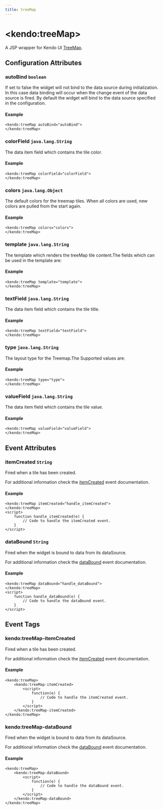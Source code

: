 ```yaml
---
title: treeMap
---
```


# \<kendo:treeMap\>
A JSP wrapper for Kendo UI [TreeMap](/api/dataviz/treemap).

## Configuration Attributes

### autoBind `boolean`

If set to false the widget will not bind to the data source during initialization. In this case data binding will occur when the change event of the
data source is fired. By default the widget will bind to the data source specified in the configuration.

#### Example
    <kendo:treeMap autoBind="autoBind">
    </kendo:treeMap>

### colorField `java.lang.String`

The data item field which contains the tile color.

#### Example
    <kendo:treeMap colorField="colorField">
    </kendo:treeMap>

### colors `java.lang.Object`

The default colors for the treemap tiles. When all colors are used, new colors are pulled from the start again.

#### Example
    <kendo:treeMap colors="colors">
    </kendo:treeMap>

### template `java.lang.String`

The template which renders the treeMap tile content.The fields which can be used in the template are:

#### Example
    <kendo:treeMap template="template">
    </kendo:treeMap>

### textField `java.lang.String`

The data item field which contains the tile title.

#### Example
    <kendo:treeMap textField="textField">
    </kendo:treeMap>

### type `java.lang.String`

The layout type for the Treemap.The Supported values are:

#### Example
    <kendo:treeMap type="type">
    </kendo:treeMap>

### valueField `java.lang.String`

The data item field which contains the tile value.

#### Example
    <kendo:treeMap valueField="valueField">
    </kendo:treeMap>


## Event Attributes

### itemCreated `String`

Fired when a tile has been created.


For additional information check the [itemCreated](/api/dataviz/treemap#events-itemCreated) event documentation.

#### Example
    <kendo:treeMap itemCreated="handle_itemCreated">
    </kendo:treeMap>
    <script>
        function handle_itemCreated(e) {
            // Code to handle the itemCreated event.
        }
    </script>

### dataBound `String`

Fired when the widget is bound to data from its dataSource.


For additional information check the [dataBound](/api/dataviz/treemap#events-dataBound) event documentation.

#### Example
    <kendo:treeMap dataBound="handle_dataBound">
    </kendo:treeMap>
    <script>
        function handle_dataBound(e) {
            // Code to handle the dataBound event.
        }
    </script>

## Event Tags

### kendo:treeMap-itemCreated

Fired when a tile has been created.


For additional information check the [itemCreated](/api/dataviz/treemap#events-itemCreated) event documentation.

#### Example
    <kendo:treeMap>
        <kendo:treeMap-itemCreated>
            <script>
                function(e) {
                    // Code to handle the itemCreated event.
                }
            </script>
        </kendo:treeMap-itemCreated>
    </kendo:treeMap>

### kendo:treeMap-dataBound

Fired when the widget is bound to data from its dataSource.


For additional information check the [dataBound](/api/dataviz/treemap#events-dataBound) event documentation.

#### Example
    <kendo:treeMap>
        <kendo:treeMap-dataBound>
            <script>
                function(e) {
                    // Code to handle the dataBound event.
                }
            </script>
        </kendo:treeMap-dataBound>
    </kendo:treeMap>


